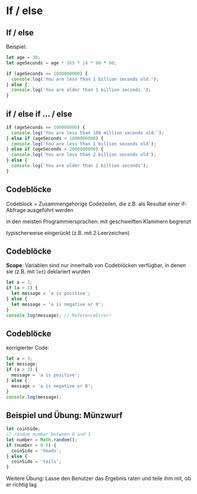 # If / else

## If / else

Beispiel:

```js
let age = 30;
let ageSeconds = age * 365 * 24 * 60 * 60;

if (ageSeconds <= 1000000000) {
  console.log('You are less than 1 billion seconds old.');
} else {
  console.log('You are older than 1 billion seconds.');
}
```

## if / else if ... / else

```js
if (ageSeconds <= 100000000) {
  console.log('You are less than 100 million seconds old.');
} else if (ageSeconds < 1000000000) {
  console.log('You are less than 1 billion seconds old');
} else if (ageSeconds < 2000000000) {
  console.log('You are less than 2 billion seconds old');
} else {
  console.log('You are older than 2 billion seconds');
}
```

## Codeblöcke

Codeblock = Zusammengehörige Codezeilen, die z.B. als Resultat einer if-Abfrage ausgeführt werden

in den meisten Programmiersprachen: mit geschweiften Klammern begrenzt

typischerweise eingerückt (z.B. mit 2 Leerzeichen)

## Codeblöcke

**Scope**: Variablen sind nur innerhalb von Codeblöcken verfügbar, in denen sie (z.B. mit `let`) deklariert wurden

```js
let a = 3;
if (a > 3) {
  let message = 'a is positive';
} else {
  let message = 'a is negative or 0';
}
console.log(message); // ReferenceError!
```

## Codeblöcke

korrigierter Code:

```js
let a = 3;
let message;
if (a > 3) {
  message = 'a is positive';
} else {
  message = 'a is negative or 0';
}
console.log(message);
```

## Beispiel und Übung: Münzwurf

```js
let coinSide;
// random number between 0 and 1
let number = Math.random();
if (number > 0.5) {
  coinSide = 'heads';
} else {
  coinSide = 'tails';
}
```

Weitere Übung: Lasse den Benutzer das Ergebnis raten und teile ihm mit, ob er richtig lag
